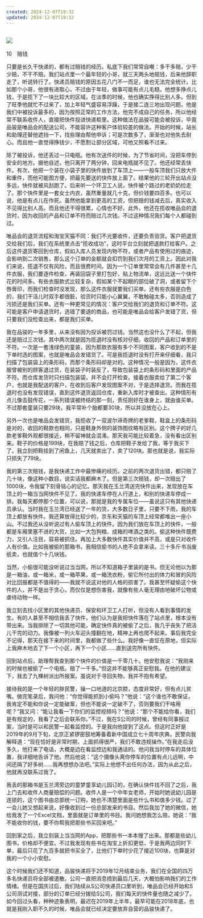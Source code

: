 ```yaml
---
created: 2024-12-07T19:32
updated: 2024-12-07T19:32
---
```

   

## ![](epub/我在北京送快递%20(胡安焉)%20(Z-Library)/images/00001.png)  
10　赔钱

只要是长久干快递的，都有过赔钱的经历。私底下我们常常自嘲：多干多赔，少干少赔，不干不赔。我们站点里一个最年轻的小哥，就三天两头地赔钱，后来他辞职走了，听说转行了。快递员赔钱的原因五花八门不一而足，谁也无法完全统计。比如那个小哥，他很有进取心，不过由于年轻，做事可能有点儿毛糙。他想多挣点儿钱，于是揽下了一块比较大的区域。在淡季的时候，他也确实挣得比别人多。但到了旺季他就忙不过来了，加上年轻气盛容易浮躁，于是接二连三地出现问题。他是我们中被投诉最多的，因为按照正常的工作方法，他完不成自己的任务，所以他经常不联系收件人，直接把快件投进快递柜里。这种做法在品骏可能会被投诉，毕竟品骏是唯品会的配送公司，不能容许这种客户体验较差的做法。开始的时候，站长和助理还替他遮挡一下，找些理由帮他申诉；可是次数多了，渐渐也对他失去耐心。而且他一直觉得挣钱少，不愿割让部分区域，可他又照看不过来。

除了被投诉，他还丢过一只电瓶。他有次送件的时候，为了节省时间，没把车停到安全的地方。据他自述，他只离开了两分钟，回来电瓶就不见了。他还经常丢快件。有次，他把一个装在小袋子里的快件放到了车顶上——一般车顶我们只放大件和重件，而他可能图方便，把最先要送的快件放上面了。结果他的三轮开出站点没多远，快件就被风刮跑了。后来听一个环卫工人说，快件被个路过的老奶奶捡走了。那个快件里是一套女士内衣，虽然重量就几十克，但价钱要四百多。也可以说，他是有点儿在作死。虽然他能拿到更高的工资，但把赔的钱减去后，真实收入不见得比别人高。而且他还干得很累，心情也不好。此外，他还在揽收唯品会的退货时，因为收回的产品和订单不符而赔过几次钱。不过这种情况我们每个人都碰到过。

唯品会的退货流程和淘宝天猫不同：我们不光要收件，还要负责验货。客户把退货交给我们后，我们在系统里点击“揽收成功”，这时平台立刻就把退款打给客户。之后这件退货寄回到仓库，假如入库人员发现内物不符，或者产品有使用过的痕迹，会影响到二次销售，那么这个订单的金额就会扣罚到我们次月的工资上。因此对我们来说，揽退不仅有风险，而且很费时间。因为一个订单里常常会有几件甚至十几件衣服，我们要逐件检查，再装回袋子里打包好，贴上物流单，这远比送一个快件花的时间多。有些衣服款式比较复杂，假如某个不起眼的部位破了洞，或者留下个唇膏印，而我们检查时没发现，那么这件衣服就要我们买单。还有些衣服是白色的，我们干活儿时双手都很脏，验货时只能小心翼翼，不敢触碰太多，否则造成了污损还是我们买单。还有一种更常见的情况：客户交给我们的退货和订单不符。这可能是客户申请退货时，选错了要退的商品，也可能是唯品会给客户发错了货，但只要我们没检查出来，都是我们买单。

  

我在品骏的一年多里，从来没有因为投诉被罚过钱。当然这也没什么了不起，但我还是赔过三次钱。其中两次就是因为揽退时没有核对仔细，收回的产品和订单里的不符。一次是一套浅绿色的童装，因为那款衣服有多个不同图案，客户收到的不是下单时选的图案，也就是唯品会发错货了。可是我揽退时没有打开来仔细看，我只扫描了包装袋上的条形码，而那个条形码却是对的。这种情况一般是因为，这件衣服曾被别的顾客退过货，在装袋子时装反了，导致包装袋上的条形码和里面的产品不符。而仓库发货时只扫描包装袋，并不会打开检查。接着衣服卖给了第二个客户，也就是我配送的客户，在收到后客户发现图案不对，于是选择退货。而我在揽退时也没有发现错误，直到这件退货返回仓库，重新入库时才被查出。这种情形有点儿像击鼓传花，一系列错误被终结的那一刻，责任刚好在谁身上，就由谁买单。不过那套童装只要29块，我平常补个胎都要30块，所以并没放在心上。

另外一次也是唯品会发错货，我揽收了一双波尔谛奇牌的老爹鞋，鞋盒上的条形码是对的，收回的鞋款也相同，只是鞋身外侧的装饰图纹略有区别。这个牌子的好几款老爹鞋外观都很接近，稍不留神就会混淆。那天我可能比较着急，没有看出区别来。鞋子的价格是199块，在我赔了钱之后，仓库把鞋子发给了我，等于我买下了。我立刻把鞋挂到了闲鱼上，几天就卖出了，卖了120块。那也就是说，我实际只损失了79块。

  

我的第三次赔钱，是我快递工作中最惨痛的经历。之前的两次退货出错，都只赔了几十块，像这种小数目，说实话我都麻木了。但是第三次赔钱，却一次赔出了1000块，令我留下刻骨铭心的记忆。那天我在玉兰湾送完快件出来，发现放在车顶上的一箱当当网快件不见了。我的快递车停在人行道上，和别的快递车停成一排。我每天都停那个位置，可以说，那就是我的专属车位——虽说这只有其他快递员承认。当时我在玉兰湾已经送了一年的货，大多数日子里，只要不下雨，我的车顶上都放有快件。我还算放得比较少的，京东和天猫的车顶上经常都堆出一座小山。不过我还从没听说过有人偷车顶上的快件。因为我们放在车顶上的快件，一般都是车厢里塞不进的大货，比如一大包狗粮、成箱的啤酒之类的。偷这种快件既费力，又引人注目，容易被抓住。再加上大多数快件其实价值并不高，或是只对收件人有价值。比如我被偷的那箱书，我相信偷书的人绝不会拿来读。三十多斤书当废纸卖，也就值个十几块钱。

当然，小偷很可能没听说过当当网，所以不知道箱子里装的是书。但无论他以为那是一箱油，或一箱米，或一箱苹果，或一箱洗衣粉，偷它所付出的体力和冒的风险对比回报都是不值得的——我就不说这对他的人格的损害了。我甚至怀疑偷这个快件的人，并不是出于贪心，而仅仅是想伤害我，就像有些人毫无理由地破坏公物或虐待动物一样。

我立刻去找小区里的其他快递员、保安和环卫工人打听，但没有人看到事情的发生。有的人甚至不相信我丢了快件，他们认为是我把快件落在了站点里，根本没有带出来。当我排除了一切其他可能，确定快件真的被偷了之后，我几乎丧失了把活儿干完的动力。我像被一列火车迎头撞翻在地，精神上再也爬不起来。事后我完全不记得，那天在接下来的时间里，我都做了些什么。我好像一直怔在原地，但实际上我麻木地去了下一个小区，再下一个小区……直到送完所有快件。

  

回到站点后，助理帮我查到那个快件的价值是一千零几十。他安慰我说：“我刚来的时候也被偷了一个电瓶，赔了一千多。”但这并不能够真正安慰我。在他的建议下，我去了九棵树派出所报案。虽说对于寻回失物，我并不抱有希望。

接待我的是一个年轻的胖民警，操一口地道的北京腔，态度非常好，但有点儿贫嘴。做完笔录后，我问他：“你觉得能抓到小偷吗？”他说：“这个谁也不敢保证，我肯定不能和你说一定能破案，但也不能说一定破不了，否则要我们干啥用呢？”我又问：“能让我看一下你们的监控视频吗？”他说：“那个不能给你看，我们是有规定的，我看了之后会联系你。”不过，我在S公司的时候，曾经有同事报过案，当时是可以和民警一起看监控的。于是我向他提到了这点。但这时正好是2019年的9月下旬，北京正紧锣密鼓地筹备着新中国成立七十周年庆典。民警向我解释道：“现在恰好是非常时期，上面抓得很严，我们不敢违规操作。”在我走后没多久，他打来了电话，大概是边在看监控边和我通话的。他问我当时停车的具体位置，我详细地告诉了他。然后他说：“这个摄像头离你停车的位置有点儿远啊，中间还隔了好多树……我再想想办法吧。”实际上他想不出任何办法，因为从此之后，他就再没联系过我了。

我丢的那箱书是玉兰湾旁边的童梦童享幼儿园订的，在确认快件找不回了之后，我上门去和收件人商量赔偿的问题。收件人是一个中年女老师，开始时她说幼儿园是连锁的，这个图书由总部统一订购，她也不清楚里面是些什么书和值多少钱。过了一会儿她又想起来说，好像收到过一份总部发来的书目。然后我加了她的微信，她给我发了一个Excel文档，里面就是订单里的书目。我问她想我怎么赔，她说：“我不能收你的钱，要不你帮我把那些书买回来吧。”

回到家之后，我立刻装上当当网的App，把那些书一本本搜了出来。那都是些幼儿图书，价格却不便宜。不过我发现有些书在淘宝上折扣更低，于是我两边同时下单，最后只花了九百多就把书买全了，比他们下单时少花了接近100块，也算是对我的一个小小安慰。

这个时候我们还不知道，品骏快递将于2019年12月结束业务，我们在全国的四万多名快递员将全部被遣散。公司一直把消息捂到最后几天，大概怕影响我们的工作情绪。但是在国庆过后，我们陆续从S公司快递员口里听到，唯品会已经开始和S公司测试对接，部分的订单已经分拨给S公司，我们每天的快件量也随之减少了。如今回过头看，种种迹象表明，最迟在2019年上半年，最早可能在2018年底，也就是我刚入职不久的时候，唯品会就已经决定要放弃自营的品骏快递了。